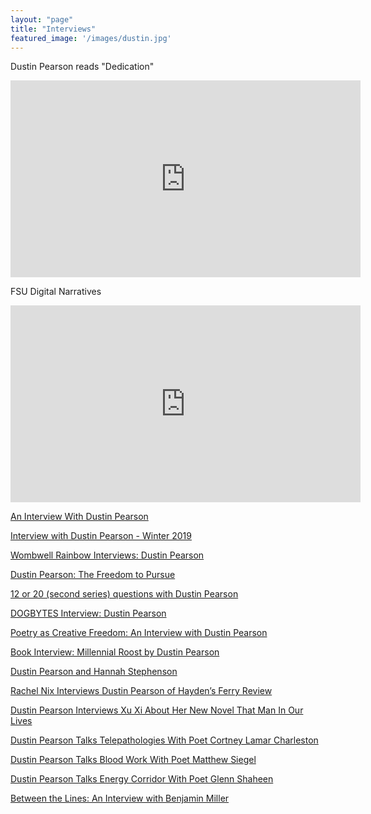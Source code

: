 ```yaml
---
layout: "page"
title: "Interviews"
featured_image: '/images/dustin.jpg'
---
```


Dustin Pearson reads "Dedication"
<iframe width="560" height="315" src="https://www.youtube.com/embed/4uZNscvsJ7U" frameborder="0" allow="accelerometer; autoplay; encrypted-media; gyroscope; picture-in-picture" allowfullscreen></iframe>

FSU Digital Narratives 
<iframe width="560" height="315" src="https://www.youtube.com/embed/8F61Lzo-JRk" frameborder="0" allow="accelerometer; autoplay; encrypted-media; gyroscope; picture-in-picture" allowfullscreen></iframe>

[An Interview With Dustin Pearson](https://www.poetrysocietysc.org/pearson-interview?fbclid=IwAR3peC8GyFr27Q5IJkaUp8_qnr04YJeN69zC6LAGy_9qe0IBJZvJ5brWIDQ)

[Interview with Dustin Pearson - Winter 2019](https://www.crpress.org/interview-with-dustin-pearson-winter-2019/)

[Wombwell Rainbow Interviews: Dustin Pearson](https://thewombwellrainbow.com/2019/01/18/wombwell-rainbow-interviews-dustin-pearson/)

[Dustin Pearson: The Freedom to Pursue](http://www.originsjournal.com/more-interviews/dustin-pearson-the-freedom-to-pursue)

[12 or 20 (second series) questions with Dustin Pearson](http://robmclennan.blogspot.com/2018/11/12-or-20-second-series-questions-with_13.html)

[DOGBYTES Interview: Dustin Pearson](https://cavecanempoets.org/dogbytes-interview-dustin-pearson/)

[Poetry as Creative Freedom: An Interview with Dustin Pearson](https://chireviewofbooks.com/2018/05/24/poetry-as-creative-freedom-an-interview-with-dustin-pearson/)

[Book Interview: Millennial Roost by Dustin Pearson](https://poetryandpoets.com/2018/05/12/book-interview-millennial-roost-by-dustin-pearson/)

[Dustin Pearson and Hannah Stephenson](https://wordcarver.com/dustin-pearson-and-hannah-stephenson/)

[Rachel Nix Interviews Dustin Pearson of Hayden’s Ferry Review](http://cahoodaloodaling.com/rachel-nix-interviews-dustin-pearson-of-haydens-ferry-review/)

[Dustin Pearson Interviews Xu Xi About Her New Novel That Man In Our Lives](http://haydensferryreview.com/haydensferryreview/2016/9/19/an-interview-with-xu-xi)

[Dustin Pearson Talks Telepathologies With Poet Cortney Lamar Charleston](http://haydensferryreview.com/haydensferryreview/2017/4/18/dustin-pearson)

[Dustin Pearson Talks Blood Work With Poet Matthew Siegel](http://haydensferryreview.com/haydensferryreview/2016/9/20/baejuapdx6wbjygxvcfku2qnxdl7rp)

[Dustin Pearson Talks Energy Corridor With Poet Glenn Shaheen](http://haydensferryreview.com/haydensferryreview/2016/11/21/dustin-pearson-talks-energy-corridor-with-poet-glenn-shaheen)

[Between the Lines: An Interview with Benjamin Miller](http://fourwayreview.com/tag/dustin-pearson/)
